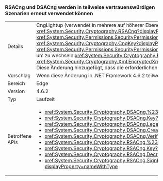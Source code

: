### <a name="rsacng-and-dsacng-are-once-again-usable-in-partial-trust-scenarios"></a>RSACng und DSACng werden in teilweise vertrauenswürdigen Szenarien erneut verwendet können

|   |   |
|---|---|
|Details|CngLightup (verwendet in mehrere auf höherer Ebene Crypto-apis, wie z. B. <xref:System.Security.Cryptography.Xml.EncryptedXml?displayProperty=nameWithType>) und <xref:System.Security.Cryptography.RSACng?displayProperty=nameWithType> in einigen Fällen sind auf volle Vertrauenswürdigkeit. Dazu gehören P/Invokes ohne Bestätigung <xref:System.Security.Permissions.SecurityPermissionFlag.UnmanagedCode?displayProperty=nameWithType> Berechtigungen und Codepfade, in denen <xref:System.Security.Cryptography.CngKey?displayProperty=nameWithType> verfügt über die Berechtigung Forderungen nach <xref:System.Security.Permissions.SecurityPermissionFlag.UnmanagedCode?displayProperty=nameWithType>. Beginnend mit .NET Framework 4.6.2, CngLightup wurde verwendet, um zu wechseln <xref:System.Security.Cryptography.RSACng?displayProperty=nameWithType> möglichst. Folglich teilweise vertrauenswürdigen apps, die erfolgreich verwendet <xref:System.Security.Cryptography.Xml.EncryptedXml?displayProperty=nameWithType> begonnen hat, schlägt fehl, und lösen <xref:System.Security.SecurityException> Ausnahmen. Diese Änderung hinzugefügt, dass die erforderlichen Assertionen, damit alle Funktionen CngLightup über die erforderlichen Berechtigungen verfügen.|
|Vorschlag|Wenn diese Änderung in .NET Framework 4.6.2 teilweiser Vertrauenswürdigkeit apps beeinträchtigt ist, aktualisieren Sie auf das .NET Framework 4.7.1.|
|Bereich|Edge|
|Version|4.6.2|
|Typ|Laufzeit|
|Betroffene APIs|<ul><li><xref:System.Security.Cryptography.DSACng.%23ctor(System.Security.Cryptography.CngKey)?displayProperty=nameWithType></li><li><xref:System.Security.Cryptography.DSACng.Key?displayProperty=nameWithType></li><li><xref:System.Security.Cryptography.DSACng.LegalKeySizes?displayProperty=nameWithType></li><li><xref:System.Security.Cryptography.DSACng.CreateSignature(System.Byte[])?displayProperty=nameWithType></li><li><xref:System.Security.Cryptography.DSACng.VerifySignature(System.Byte[],System.Byte[])?displayProperty=nameWithType></li><li><xref:System.Security.Cryptography.RSACng.%23ctor(System.Security.Cryptography.CngKey)?displayProperty=nameWithType></li><li><xref:System.Security.Cryptography.RSACng.Key?displayProperty=nameWithType></li><li><xref:System.Security.Cryptography.RSACng.Decrypt(System.Byte[],System.Security.Cryptography.RSAEncryptionPadding)?displayProperty=nameWithType></li><li><xref:System.Security.Cryptography.RSACng.SignHash(System.Byte[],System.Security.Cryptography.HashAlgorithmName,System.Security.Cryptography.RSASignaturePadding)?displayProperty=nameWithType></li></ul>|

